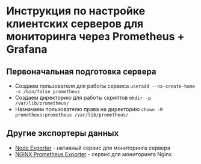 # Инструкция по настройке клиентских серверов для мониторинга через Prometheus + Grafana

## Первоначальная подготовка сервера
* Создаем пользователя для работы сервиса `useradd --no-create-home -s /bin/false prometheus`
* Создаем директорию для работы скриптов `mkdir -p /var/lib/prometheus/`
* Назначаем пользователю права на директорию `chown -R prometheus:prometheus /var/lib/prometheus/`

## Другие экспортеры данных
* [Node Exporter](https://github.com/shidenko97/prometheus-client-instruction/blob/master/node_exporter/README.md) - нативный сервис для мониторинга сервера
* [NGINX Prometheus Exporter](https://github.com/shidenko97/prometheus-client-instruction/blob/master/nginx_prometheus_exporter/README.md) - сервис для мониторинга Nginx



